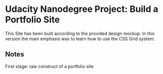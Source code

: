 # Udacity Nanodegree Project: Build a Portfolio Site

This Site has been built according to the provided design mockup.
In this version the main emphasis was to learn how to use the CSS Grid system. 

## Notes

First stage: raw construct of a portfolio site
